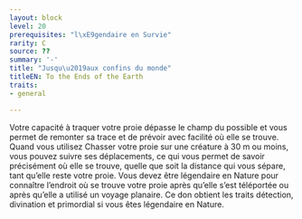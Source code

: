 ```yaml
---
layout: block
level: 20
prerequisites: "l\xE9gendaire en Survie"
rarity: C
source: ??
summary: '-'
title: "Jusqu\u2019aux confins du monde"
titleEN: To the Ends of the Earth
traits:
- general

---
```


<p>Votre capacité à traquer votre proie dépasse le champ du possible et vous permet de remonter sa trace et de prévoir avec facilité où elle se trouve. Quand vous utilisez Chasser votre proie sur une créature à 30 m ou moins, vous pouvez suivre ses déplacements, ce qui vous permet de savoir précisément où elle se trouve, quelle que soit la distance qui vous sépare, tant qu’elle reste votre proie. Vous devez être légendaire en Nature pour connaître l’endroit où se trouve votre proie après qu’elle s’est téléportée ou après qu’elle a utilisé un voyage planaire. Ce don obtient les traits détection, divination et primordial si vous êtes légendaire en Nature.</p>